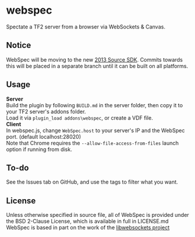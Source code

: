 webspec
=======

Spectate a TF2 server from a browser via WebSockets & Canvas.

Notice
-
WebSpec will be moving to the new [2013 Source SDK](https://github.com/ValveSoftware/source-sdk-2013). Commits towards this will be placed in a separate branch until it can be built on all platforms.

Usage
-
**Server**  
Build the plugin by following `BUILD.md` in the server folder, then copy it to your TF2 server's addons folder.  
Load it via `plugin_load addons\webspec`, or create a VDF file.  
**Client**  
In webspec.js, change `WebSpec.host` to your server's IP and the WebSpec port. (default localhost:28020)  
Note that Chrome requires the `--allow-file-access-from-files` launch option if running from disk.

To-do
-
See the Issues tab on GitHub, and use the tags to filter what you want.

License
-
Unless otherwise specified in source file, all of WebSpec is provided under the BSD 2-Clause License, which is available in full in LICENSE.md  
WebSpec is based in part on the work of the [libwebsockets project](http://libwebsockets.org)
